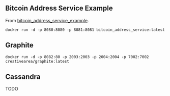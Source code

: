 

## Bitcoin Address Service Example

From [bitcoin_address_service_example](https://github.com/jstenhouse/bitcoin_address_service_example).

```
docker run -d -p 8080:8080 -p 8081:8081 bitcoin_address_service:latest
```


## Graphite

```
docker run -d -p 8082:80 -p 2003:2003 -p 2004:2004 -p 7002:7002 creativearea/graphite:latest
```


## Cassandra

TODO
